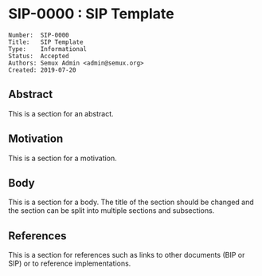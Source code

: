 # SIP-0000 : SIP Template

```
Number:  SIP-0000
Title:   SIP Template
Type:    Informational
Status:  Accepted
Authors: Semux Admin <admin@semux.org>
Created: 2019-07-20
```

## Abstract

This is a section for an abstract.

## Motivation

This is a section for a motivation.

## Body

This is a section for a body. The title of the section should be changed
and the section can be split into multiple sections and subsections.

## References

This is a section for references such as links to other documents (BIP or SIP)
or to reference implementations.
